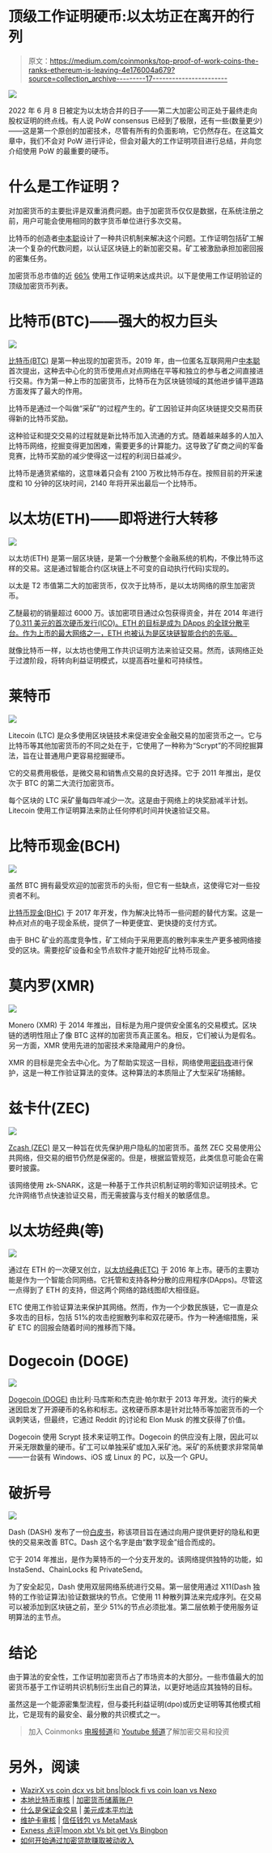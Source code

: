 # 顶级工作证明硬币:以太坊正在离开的行列

> 原文：<https://medium.com/coinmonks/top-proof-of-work-coins-the-ranks-ethereum-is-leaving-4e176004a679?source=collection_archive---------17----------------------->

![](img/0cf939f308745185070dd484cd5400ba.png)

2022 年 6 月 8 日被定为以太坊合并的日子——第二大加密公司正处于最终走向股权证明的终点线。有人说 PoW consensus 已经到了极限，还有一些(数量更少)——这是第一个原创的加密技术，尽管有所有的负面影响，它仍然存在。在这篇文章中，我们不会对 PoW 进行评论，但会对最大的工作证明项目进行总结，并向您介绍使用 PoW 的最重要的硬币。

# 什么是工作证明？

对加密货币的主要批评是双重消费问题。由于加密货币仅仅是数据，在系统注册之前，用户可能会使用相同的数字货币单位进行多次交易。

比特币的创造者[中本聪](https://bitcoin.org/bitcoin.pdf)设计了一种共识机制来解决这个问题。工作证明包括矿工解决一个复杂的代数问题，以认证区块链上的新加密交易。矿工被激励承担加密回报的密集任务。

加密货币总市值的近 [66%](https://cryptoslate.com/cryptos/proof-of-work/) 使用工作证明来达成共识。以下是使用工作证明验证的顶级加密货币列表。

# 比特币(BTC)——强大的权力巨头

![](img/08afca06c349f78e07afaf597d105013.png)

[比特币(BTC)](https://swapzone.io/currencies/bitcoin) 是第一种出现的加密货币。2019 年，由一位匿名互联网用户[中本聪](https://bitcoin.org/bitcoin.pdf)首次提出，这种去中心化的货币使用点对点网络在平等和独立的参与者之间直接进行交易。作为第一种上市的加密货币，比特币在为区块链领域的其他进步铺平道路方面发挥了最大的作用。

比特币是通过一个叫做“采矿”的过程产生的。矿工因验证并向区块链提交交易而获得新的比特币奖励。

这种验证和提交交易的过程就是新比特币加入流通的方式。随着越来越多的人加入比特币网络，挖掘变得更加困难，需要更多的计算能力。这导致了矿商之间的军备竞赛，比特币奖励的减少使得这一过程的利润日益减少。

比特币是通货紧缩的，这意味着只会有 2100 万枚比特币存在。按照目前的开采速度和 10 分钟的区块时间，2140 年将开采出最后一个比特币。

# 以太坊(ETH)——即将进行大转移

![](img/12247e0fae33401594106ded55198ecb.png)

以太坊(ETH) 是第一层区块链，是第一个分散整个金融系统的机构，不像比特币这样的交易。这是通过智能合约(区块链上不可变的自动执行代码)实现的。

以太是 T2 市值第二大的加密货币，仅次于比特币，是以太坊网络的原生加密货币。

乙醚最初的销量超过 6000 万。该加密项目通过众包获得资金，并在 2014 年进行了[0.311 美元的首次硬币发行(ICO)。ETH 的目标是成为 DApps 的全球分散平台。作为上市的最大网络之一，ETH 也被认为是区块链智能合约的先驱。](https://icodrops.com/ethereum/)

就像比特币一样，以太坊也使用工作共识证明方法来验证交易。然而，该网络正处于过渡阶段，将转向利益证明模式，以提高吞吐量和可持续性。

# 莱特币

![](img/6845221c4d378f7a9a9cfd93d888baad.png)

Litecoin (LTC) 是众多使用区块链技术来促进安全金融交易的加密货币之一。它与比特币等其他加密货币的不同之处在于，它使用了一种称为“Scrypt”的不同挖掘算法，旨在让普通用户更容易挖掘硬币。

它的交易费用极低，是微交易和销售点交易的良好选择。它于 2011 年推出，是仅次于 BTC 的第二大流行加密货币。

每个区块的 LTC 采矿量每四年减少一次。这是由于网络上的块奖励减半计划。Litecoin 使用工作证明算法来防止任何停机时间并快速验证交易。

# 比特币现金(BCH)

![](img/89b415c2ad79c97af9dc179c1c6057d3.png)

虽然 BTC 拥有最受欢迎的加密货币的头衔，但它有一些缺点，这使得它对一些投资者不利。

[比特币现金(BHC)](https://swapzone.io/currencies/bitcoin-cash) 于 2017 年开发，作为解决比特币一些问题的替代方案。这是一种点对点的电子现金系统，提供了一种更便宜、更快捷的支付方式。

由于 BHC 矿业的高度竞争性，矿工倾向于采用更高的散列率来生产更多被网络接受的区块。需要挖矿设备和全节点软件才能开始挖矿比特币现金。

# 莫内罗(XMR)

![](img/67fa94667e1040bf928c225f6fdc1917.png)

Monero (XMR) 于 2014 年推出，目标是为用户提供安全匿名的交易模式。区块链的透明性阻止了像 BTC 这样的加密货币真正匿名。相反，它们被认为是假名。另一方面，XMR 使用先进的加密技术来隐藏用户的身份。

XMR 的目标是完全去中心化。为了帮助实现这一目标，网络使用[密码夜](https://monerodocs.org/proof-of-work/cryptonight/)进行保护，这是一种工作验证算法的变体。这种算法的本质阻止了大型采矿场捕鲸。

# 兹卡什(ZEC)

![](img/4b9e3406b197a88c6290c9abe529ea66.png)

[Zcash (ZEC)](https://swapzone.io/currencies/zcash) 是又一种旨在优先保护用户隐私的加密货币。虽然 ZEC 交易使用公共网络，但交易的细节仍然是保密的。但是，根据监管规范，此类信息可能会在需要时披露。

该网络使用 zk-SNARK，这是一种基于工作共识机制证明的零知识证明技术。它允许网络节点快速验证交易，而无需披露与支付相关的敏感信息。

# 以太坊经典(等)

![](img/cd4e4233d83f7921ed15ea2ac99500fa.png)

通过在 ETH 的一次硬叉创立，[以太坊经典(ETC)](https://swapzone.io/currencies/ethereum-classic) 于 2016 年上市。硬币的主要功能是作为一个智能合同网络。它托管和支持各种分散的应用程序(DApps)。尽管这一点得到了 ETH 的支持，但这两个网络的路线图却大相径庭。

ETC 使用工作验证算法来保护其网络。然而，作为一个少数民族链，它一直是众多攻击的目标，包括 51%的攻击挖掘散列率和双花硬币。作为一种通缩措施，采矿 ETC 的回报会随着时间的推移而下降。

# Dogecoin (DOGE)

![](img/4eb5cc15e83c9868c5559bc234252d29.png)

[Dogecoin (DOGE)](https://swapzone.io/currencies/dogecoin) 由比利·马库斯和杰克逊·帕尔默于 2013 年开发。流行的柴犬迷因启发了开源硬币的名称和标志。这枚硬币原本是针对比特币等加密货币的一个讽刺笑话，但最终，它通过 Reddit 的讨论和 Elon Musk 的推文获得了价值。

Dogecoin 使用 Scrypt 技术来证明工作。Dogecoin 的供应没有上限，因此可以开采无限数量的硬币。矿工可以单独采矿或加入采矿池。采矿的系统要求非常简单——一台装有 Windows、iOS 或 Linux 的 PC，以及一个 GPU。

# 破折号

![](img/1c92e139d7d52e2b586b9a96e1c8ac57.png)

Dash (DASH) 发布了一份[白皮书](https://github.com/dashpay/dash/wiki/Whitepaper)，称该项目旨在通过向用户提供更好的隐私和更快的交易来改善 BTC。Dash 这个名字是由“数字现金”组合而成的。

它于 2014 年推出，是作为莱特币的一个分支开发的。该网络提供独特的功能，如 InstaSend、ChainLocks 和 PrivateSend。

为了安全起见，Dash 使用双层网络系统进行交易。第一层使用通过 X11(Dash 独特的工作验证算法)验证数据块的节点。它使用 11 种散列算法来完成序列。在交易可以被添加到区块链之前，至少 51%的节点必须批准。第二层依赖于使用服务证明算法的主节点。

# 结论

由于算法的安全性，工作证明加密货币占了市场资本的大部分。一些市值最大的加密货币基于工作证明共识机制衍生出自己的算法，以更好地适应其独特的目标。

虽然这是一个能源密集型流程，但与委托利益证明(dpo)或历史证明等其他模式相比，它是现有的最安全、最分散的共识模式之一。

> 加入 Coinmonks [电报频道](https://t.me/coincodecap)和 [Youtube 频道](https://www.youtube.com/c/coinmonks/videos)了解加密交易和投资

# 另外，阅读

*   [WazirX vs coin dcx vs bit bns](/coinmonks/wazirx-vs-coindcx-vs-bitbns-149f4f19a2f1)|[block fi vs coin loan vs Nexo](/coinmonks/blockfi-vs-coinloan-vs-nexo-cb624635230d)
*   [本地比特币审核](/coinmonks/localbitcoins-review-6cc001c6ed56) | [加密货币储蓄账户](https://coincodecap.com/cryptocurrency-savings-accounts)
*   [什么是保证金交易](https://coincodecap.com/margin-trading) | [美元成本平均法](https://coincodecap.com/dca)
*   [维护卡审核](https://coincodecap.com/uphold-card-review) | [信任钱包 vs MetaMask](https://coincodecap.com/trust-wallet-vs-metamask)
*   [Exness 点评](https://coincodecap.com/exness-review)|[moon xbt Vs bit get Vs Bingbon](https://coincodecap.com/bingbon-vs-bitget-vs-moonxbt)
*   [如何开始通过加密贷款赚取被动收入](https://coincodecap.com/passive-income-crypto-lending)
